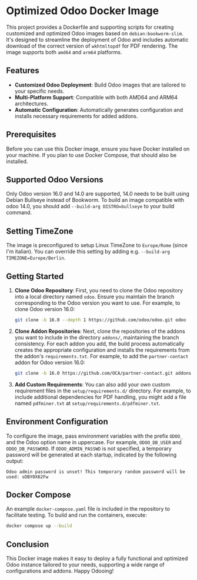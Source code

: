 # Optimized Odoo Docker Image

This project provides a Dockerfile and supporting scripts for creating customized and optimized
Odoo images based on `debian:bookworm-slim`. It's designed to streamline the deployment
of Odoo and includes automatic download of the correct version of `wkhtmltopdf` for PDF rendering.
The image supports both `amd64` and `arm64` platforms.

## Features

- **Customized Odoo Deployment**: Build Odoo images that are tailored to your specific needs.
- **Multi-Platform Support**: Compatible with both AMD64 and ARM64 architectures.
- **Automatic Configuration**: Automatically generates configuration and installs necessary requirements for added addons.

## Prerequisites

Before you can use this Docker image, ensure you have Docker installed on your machine.
If you plan to use Docker Compose, that should also be installed.

## Supported Odoo Versions

Only Odoo version 16.0 and 14.0 are supported, 14.0 needs to be built using Debian Bullseye instead of Bookworm.
To build an image compatible with odoo 14.0, you should add `--build-arg DISTRO=bullseye`
to your build command.

## Setting TimeZone

The image is preconfigured to setup Linux TimeZone to `Europe/Rome` (since I'm italian).
You can override this setting by adding e.g. `--build-arg TIMEZONE=Europe/Berlin`.

## Getting Started

1. **Clone Odoo Repository**: First, you need to clone the Odoo repository into a local directory
named `odoo`. Ensure you maintain the branch corresponding to the Odoo version you want to use. For example,
to clone Odoo version 16.0:

   ```bash
   git clone -b 16.0 --depth 1 https://github.com/odoo/odoo.git odoo
   ```

2. **Clone Addon Repositories**: Next, clone the repositories of the addons you want to include in the directory `addons/`,
maintaining the branch consistency. For each addon you add, the build process automatically creates the appropriate
configuration and installs the requirements from the addon's `requirements.txt`.
For example, to add the `partner-contact` addon for Odoo version 16.0:

   ```bash
   git clone -b 16.0 https://github.com/OCA/partner-contact.git addons/partner-contact
   ```

3. **Add Custom Requirements**: You can also add your own custom requirement files in
the `setup/requirements.d/` directory. For example, to include additional dependencies for PDF handling,
you might add a file named `pdfminer.txt` at `setup/requirements.d/pdfminer.txt`.

## Environment Configuration

To configure the image, pass environment variables with the prefix `ODOO_` and the Odoo option name in uppercase.
For example, `ODOO_DB_USER` and `ODOO_DB_PASSWORD`.
If `ODOO_ADMIN_PASSWD` is not specified, a temporary password will be generated at each startup, indicated by the following output:

```plaintext
Odoo admin password is unset! This temporary random password will be used: sDBY0X62Fw
```

## Docker Compose

An example `docker-compose.yaml` file is included in the repository to facilitate testing.
To build and run the containers, execute:

```bash
docker compose up --build
```

## Conclusion

This Docker image makes it easy to deploy a fully functional and optimized Odoo instance tailored to your needs,
supporting a wide range of configurations and addons. Happy Odooing!

